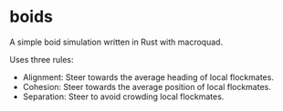 # boids

A simple boid simulation written in Rust with macroquad.

Uses three rules:

- Alignment: Steer towards the average heading of local flockmates.
- Cohesion: Steer towards the average position of local flockmates.
- Separation: Steer to avoid crowding local flockmates.
